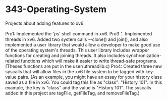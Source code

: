 # 343-Operating-System
Projects about adding features to xv6

Pro1: Implemented the 'ps' shell command in xv6.
Pro3： Implemented threads in xv6. Added two system calls --clone() and join(), and also implemented a user library that would allow a developer to make good use of the operating system's threads.  This user library includes wrapper functions for creating and joining threads.  It also includes synchronization-related functions which will make it easier to write thread-safe programs.(Theses functions are put in the user/uthreadlib.c)
Pro4: Created three new syscalls that will allow files in the xv6 file system to be tagged with key-value pairs. (As an example, you might have an essay for your history class saved as a file in xv6.  You could tag this file as "class": "History 101".  In this example, the key is "class" and the value is "History 101". The syscalls added in this project are tagFile, getFileTag, and removeFileTag.)

